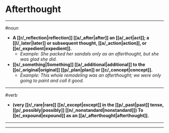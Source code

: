 # Afterthought
---
#noun
- **A [[r/_reflection|reflection]] [[a/_after|after]] an [[a/_act|act]]; a [[l/_later|later]] or subsequent thought, [[a/_action|action]], or [[e/_expedient|expedient]].**
	- _Example: She packed her sandals only as an afterthought, but she was glad she did._
- **[[s/_something|Something]] [[a/_additional|additional]] to the [[o/_original|original]] [[p/_plan|plan]] or [[c/_concept|concept]].**
	- _Example: This whole remodeling was an afterthought; we were only going to paint and call it good._
---
#verb
- **(very [[r/_rare|rare]] [[e/_except|except]] in the [[p/_past|past]] tense, [[p/_possibly|possibly]] [[n/_nonstandard|nonstandard]]) To [[e/_expound|expound]] as an [[a/_afterthought|afterthought]].**
---
---
